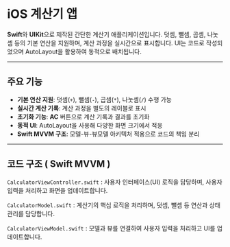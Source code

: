 # iOS 계산기 앱

**Swift**와 **UIKit**으로 제작된 간단한 계산기 애플리케이션입니다. 덧셈, 뺄셈, 곱셈, 나눗셈 등의 기본 연산을 지원하며, 계산 과정을 실시간으로 표시합니다. UI는 코드로 작성되었으며 AutoLayout을 활용하여 동적으로 배치됩니다.

---

## 주요 기능

- **기본 연산 지원**: 덧셈(`+`), 뺄셈(`-`), 곱셈(`*`), 나눗셈(`/`) 수행 가능
- **실시간 계산 기록**: 계산 과정을 별도의 레이블로 표시
- **초기화 기능**: **AC** 버튼으로 계산 기록과 결과를 초기화
- **동적 UI**: AutoLayout을 사용해 다양한 화면 크기에서 적응
- **Swift MVVM 구조**: 모델-뷰-뷰모델 아키텍처 적용으로 코드의 책임 분리

---

## 코드 구조 ( Swift MVVM )

`CalculatorViewController.swift` : 사용자 인터페이스(UI) 로직을 담당하며, 사용자 입력을 처리하고 화면을 업데이트합니다.

`CalculatorModel.swift` : 계산기의 핵심 로직을 처리하며, 덧셈, 뺄셈 등 연산과 상태 관리를 담당합니다.

`CalculatorViewModel.swift` : 모델과 뷰를 연결하여 사용자 입력을 처리하고 UI를 업데이트합니다.

